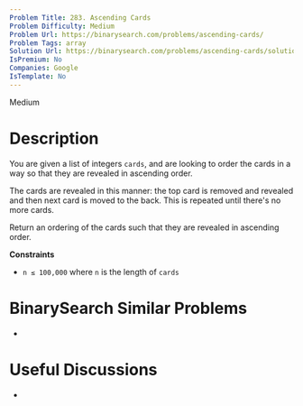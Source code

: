 ```yaml
---
Problem Title: 283. Ascending Cards
Problem Difficulty: Medium
Problem Url: https://binarysearch.com/problems/ascending-cards/
Problem Tags: array
Solution Url: https://binarysearch.com/problems/ascending-cards/solutions/
IsPremium: No
Companies: Google
IsTemplate: No
---
```


<span style="color: ;">Medium</span>

# Description

You are given a list of integers `cards`, and are looking to order the cards in a way so that they are revealed in ascending order.

The cards are revealed in this manner: the top card is removed and revealed and then next card is moved to the back. This is repeated until there's no more cards.

Return an ordering of the cards such that they are revealed in ascending order.


**Constraints**

- `n ≤ 100,000` where `n` is the length of `cards`

# BinarySearch Similar Problems

- []()

# Useful Discussions

- []()
